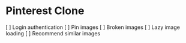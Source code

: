 # Pinterest Clone

[ ] Login authentication
[ ] Pin images
[ ] Broken images
[ ] Lazy image loading
[ ] Recommend similar images